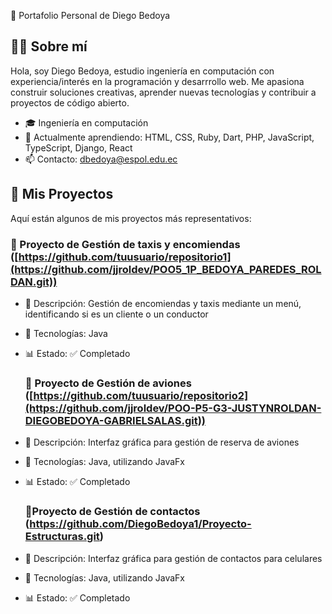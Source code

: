 💼 Portafolio Personal de Diego Bedoya

## 👨‍💻 Sobre mí

Hola, soy Diego Bedoya, estudio ingeniería en computación con experiencia/interés en la programación y desarrrollo web. Me apasiona construir soluciones creativas, aprender nuevas tecnologías y contribuir a proyectos de código abierto.

- 🎓 Ingeniería en computación
- 🌱 Actualmente aprendiendo: HTML, CSS, Ruby, Dart, PHP, JavaScript, TypeScript, Django, React
- 📫 Contacto: dbedoya@espol.edu.ec

 ## 🚀 Mis Proyectos

Aquí están algunos de mis proyectos más representativos:

### 📘 Proyecto de Gestión de taxis y encomiendas ([https://github.com/tuusuario/repositorio1](https://github.com/jjroldev/POO5_1P_BEDOYA_PAREDES_ROLDAN.git))
- 📝 Descripción: Gestión de encomiendas y taxis mediante un menú, identificando si es un cliente o un conductor
- 🚀 Tecnologías: Java
- 📊 Estado: ✅ Completado

  ### 📗 Proyecto de Gestión de aviones ([https://github.com/tuusuario/repositorio2](https://github.com/jjroldev/POO-P5-G3-JUSTYNROLDAN-DIEGOBEDOYA-GABRIELSALAS.git))
- 📝 Descripción: Interfaz gráfica para gestión de reserva de aviones
- 🚀 Tecnologías: Java, utilizando JavaFx
- 📊 Estado: ✅ Completado

  ### 📗Proyecto de Gestión de contactos (https://github.com/DiegoBedoya1/Proyecto-Estructuras.git)
- 📝 Descripción: Interfaz gráfica para gestión de contactos para celulares
- 🚀 Tecnologías: Java, utilizando JavaFx
- 📊 Estado: ✅ Completado
